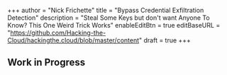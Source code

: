 +++
author = "Nick Frichette"
title = "Bypass Credential Exfiltration Detection"
description = "Steal Some Keys but don't want Anyone To Know? This One Weird Trick Works"
enableEditBtn = true
editBaseURL = "https://github.com/Hacking-the-Cloud/hackingthe.cloud/blob/master/content"
draft = true
+++
## Work in Progress